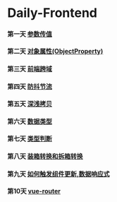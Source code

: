 # Daily-Frontend

#### 第一天 [参数传值](https://github.com/zhl1232/Daily-Frontend/issues/1)
#### 第二天 [对象属性(ObjectProperty)](https://github.com/zhl1232/Daily-Frontend/issues/2)
#### 第三天 [前端跨域](https://github.com/zhl1232/Daily-Frontend/issues/3)
#### 第四天 [防抖节流](https://github.com/zhl1232/Daily-Frontend/issues/4)
#### 第五天 [深浅拷贝](https://github.com/zhl1232/Daily-Frontend/issues/5)
#### 第六天 [数据类型](https://github.com/zhl1232/Daily-Frontend/issues/6)
#### 第七天 [类型判断](https://github.com/zhl1232/Daily-Frontend/issues/7)
#### 第八天 [装箱转换和拆箱转换](https://github.com/zhl1232/Daily-Frontend/issues/8)
#### 第九天 [如何触发组件更新,数据响应式](https://github.com/zhl1232/Daily-Frontend/issues/9)
#### 第10天 [vue-router](https://github.com/zhl1232/Daily-Frontend/issues/10)
